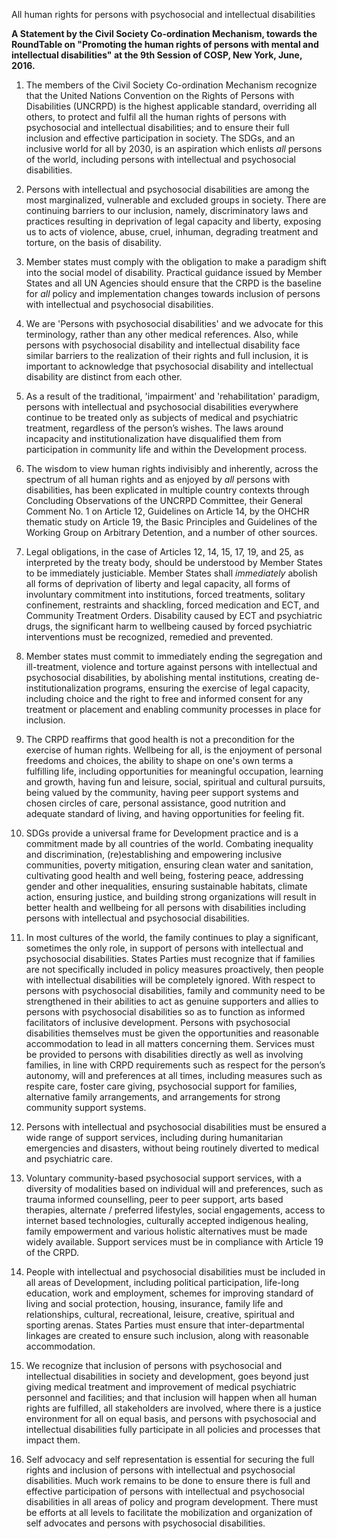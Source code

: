 ---
---

All human rights for persons with psychosocial and intellectual disabilities

**A Statement by the Civil Society Co-ordination Mechanism, towards the RoundTable on "Promoting the human rights of persons with mental and intellectual disabilities" at the 9th Session of COSP, New York, June, 2016.**

1. The members of the Civil Society Co-ordination Mechanism recognize that the United Nations Convention on the Rights of Persons with Disabilities (UNCRPD) is the highest applicable standard, overriding all others, to protect and fulfil all the human rights of persons with psychosocial and intellectual disabilities; and to ensure their full inclusion and effective participation in society. The SDGs, and an inclusive world for all by 2030, is an aspiration which enlists *all* persons of the world, including persons with intellectual and psychosocial disabilities.

2. Persons with intellectual and psychosocial disabilities are among the most marginalized, vulnerable and excluded groups in society. There are continuing barriers to our inclusion, namely, discriminatory laws and practices resulting in deprivation of legal capacity and liberty, exposing us to acts of violence, abuse, cruel, inhuman, degrading treatment and torture, on the basis of disability.

3. Member states must comply with the obligation to make a paradigm shift into the social model of disability. Practical guidance issued by Member States and all UN Agencies should ensure that the CRPD is the baseline for *all* policy and implementation changes towards inclusion of persons with intellectual and psychosocial disabilities.
<!--more-->

4. We are 'Persons with psychosocial disabilities' and we advocate for this terminology, rather than any other medical references. Also, while persons with psychosocial disability and intellectual disability face similar barriers to the realization of their rights and full inclusion, it is important to acknowledge that psychosocial disability and intellectual disability are distinct from each other.

5. As a result of the traditional, 'impairment' and 'rehabilitation' paradigm, persons with intellectual and psychosocial disabilities everywhere continue to be treated only as subjects of medical and psychiatric treatment, regardless of the person’s wishes. The laws around incapacity and institutionalization have disqualified them from participation in community life and within the Development process.

6. The wisdom to view human rights indivisibly and inherently, across the spectrum of all human rights and as enjoyed by *all* persons with disabilities, has been explicated in multiple country contexts through Concluding Observations of the UNCRPD Committee, their General Comment No. 1 on Article 12, Guidelines on Article 14, by the OHCHR thematic study on Article 19, the Basic Principles and Guidelines of the Working Group on Arbitrary Detention, and a number of other sources.

7. Legal obligations, in the case of Articles 12, 14, 15, 17, 19, and 25, as interpreted by the treaty body, should be understood by Member States to be immediately justiciable. Member States shall *immediately* abolish all forms of deprivation of liberty and legal capacity, all forms of involuntary commitment into institutions, forced treatments, solitary confinement, restraints and shackling, forced medication and ECT, and Community Treatment Orders. Disability caused by ECT and psychiatric drugs, the significant harm to wellbeing caused by forced psychiatric interventions must be recognized, remedied and prevented.

8. Member states must commit to immediately ending the segregation and ill-treatment, violence and torture against persons with intellectual and psychosocial disabilities, by abolishing mental institutions, creating de-institutionalization programs, ensuring the exercise of legal capacity, including choice and the right to free and informed consent for any treatment or placement and enabling community processes in place for inclusion.

9. The CRPD reaffirms that good health is not a precondition for the exercise of human rights. Wellbeing for all, is the enjoyment of personal freedoms and choices, the ability to shape on one's own terms a fulfilling life, including opportunities for meaningful occupation, learning and growth, having fun and leisure, social, spiritual and cultural pursuits, being valued by the community, having peer support systems and chosen circles of care, personal assistance, good nutrition and adequate standard of living, and having opportunities for feeling fit.

10. SDGs provide a universal frame for Development practice and is a commitment made by all countries of the world. Combating inequality and discrimination, (re)establishing and empowering inclusive communities, poverty mitigation, ensuring clean water and sanitation, cultivating good health and well being, fostering peace, addressing gender and other inequalities, ensuring sustainable habitats, climate action, ensuring justice, and building strong organizations will result in better health and wellbeing for all persons with disabilities including persons with intellectual and psychosocial disabilities.

11. In most cultures of the world, the family continues to play a significant, sometimes the only role, in support of persons with intellectual and psychosocial disabilities. States Parties must recognize that if families are not specifically included in policy measures proactively, then people with intellectual disabilities will be completely ignored. With respect to persons with psychosocial disabilities, family and community need to be strengthened in their abilities to act as genuine supporters and allies to persons with psychosocial disabilities so as to function as informed facilitators of inclusive development. Persons with psychosocial disabilities themselves must be given the opportunities and reasonable accommodation to lead in all matters concerning them. Services must be provided to persons with disabilities directly as well as involving families, in line with CRPD requirements such as respect for the person’s autonomy, will and preferences at all times, including measures such as respite care, foster care giving, psychosocial support for families, alternative family arrangements, and arrangements for strong community support systems.

12. Persons with intellectual and psychosocial disabilities must be ensured a wide range of support services, including during humanitarian emergencies and disasters, without being routinely diverted to medical and psychiatric care.

13. Voluntary community-based psychosocial support services, with a diversity of modalities based on individual will and preferences, such as trauma informed counselling, peer to peer support, arts based therapies, alternate / preferred lifestyles, social engagements, access to internet based technologies, culturally accepted indigenous healing, family empowerment and various holistic alternatives must be made widely available. Support services must be in compliance with Article 19 of the CRPD.

14. People with intellectual and psychosocial disabilities must be included in all areas of Development, including political participation, life-long education, work and employment, schemes for improving standard of living and social protection, housing, insurance, family life and relationships, cultural, recreational, leisure, creative, spiritual and sporting arenas. States Parties must ensure that inter-departmental linkages are created to ensure such inclusion, along with reasonable accommodation.

15. We recognize that inclusion of persons with psychosocial and intellectual disabilities in society and development, goes beyond just giving medical treatment and improvement of medical psychiatric personnel and facilities; and that inclusion will happen when all human rights are fulfilled, all stakeholders are involved, where there is a justice environment for all on equal basis, and persons with psychosocial and intellectual disabilities fully participate in all policies and processes that impact them.

16. Self advocacy and self representation is essential for securing the full rights and inclusion of persons with intellectual and psychosocial disabilities. Much work remains to be done to ensure there is full and effective participation of persons with intellectual and psychosocial disabilities in all areas of policy and program development. There must be efforts at all levels to facilitate the mobilization and organization of self advocates and persons with psychosocial disabilities.
